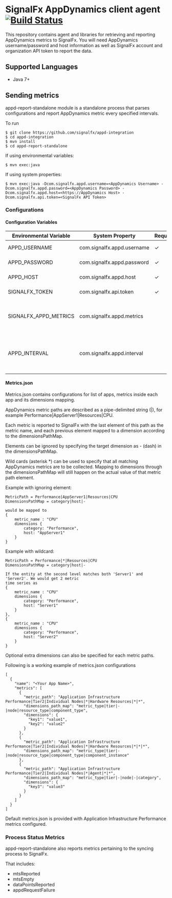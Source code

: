 # SignalFx AppDynamics client agent [![Build Status](https://travis-ci.org/signalfx/appd-integration.svg)](https://travis-ci.org/signalfx/appd-integration)

This repository contains agent and libraries for retrieving and reporting AppDynamics metrics
to SignalFx. You will need AppDynamics username/password and host information as well as 
SignalFx account and organization API token to report the data.

## Supported Languages

* Java 7+

## Sending metrics

appd-report-standalone module is a standalone process that parses configurations and report
AppDynamics metric every specified intervals.

To run
```
$ git clone https://github.com/signalfx/appd-integration
$ cd appd-integration
$ mvn install
$ cd appd-report-standalone
```
If using environmental variables:
```
$ mvn exec:java
```
If using system properties:
```
$ mvn exec:java -Dcom.signalfx.appd.username=<AppDynamics Username> -Dcom.signalfx.appd.password=<AppDynamics Password> -Dcom.signalfx.appd.host=<https://AppDynamics Host> -Dcom.signalfx.api.token=<SignalFx API Token>
```

### Configurations

#### Configuration Variables

| Environmental Variable | System Property            | Required | Description                                                     |
|------------------------|----------------------------|----------|-----------------------------------------------------------------|
| APPD_USERNAME          | com.signalfx.appd.username | &#x2713;        | AppDynamics Username                                            |
| APPD_PASSWORD          | com.signalfx.appd.password | &#x2713;        | AppDynamics Password                                            |
| APPD_HOST              | com.signalfx.appd.host     | &#x2713;        | AppDynamics Host                                                |
| SIGNALFX_TOKEN         | com.signalfx.api.token     | &#x2713;        | SignalFx API Token                                              |
| SIGNALFX_APPD_METRICS  | com.signalfx.appd.metrics  |          | Metric configurations filename (default to metrics.json)        |
| APPD_INTERVAL          | com.signalfx.appd.interval |          | Time in minutes of metric lookup interval (default to 1 minute) |


#### Metrics.json

Metrics.json contains configurations for list of apps, metrics inside each app and
its dimensions mapping.

AppDynamics metric paths are described as a pipe-delimited string (|),
for example Performance|AppServer1|Resources|CPU.

Each metric is reported to SignalFx with the last element of this path as the metric name,
and each previous element mapped to a dimension according to the dimensionsPathMap.

Elements can be ignored by specifying the target dimension as - (dash) in the dimensionsPathMap.

Wild cards (asterisk *) can be used to specify that all matching AppDynamics metrics are
to be collected. Mapping to dimensions through the dimensionsPathMap will still happen on
the actual value of that metric path element.

Example with ignoring element:

```
MetricPath = Performance|AppServer1|Resources|CPU
DimensionsPathMap = category|host|-

would be mapped to
{
    metric_name : "CPU"
    dimensions {
        category: "Performance",
        host: "AppServer1"
    }
}
```

Example with wildcard:
```
MetricPath = Performance|*|Resources|CPU
DimensionsPathMap = category|host|-

If the entity at the second level matches both 'Server1' and 'Server2'. We would get 2 metric
time series as
{
    metric_name : "CPU"
    dimensions {
        category: "Performance",
        host: "Server1"
    }
},
{
    metric_name : "CPU"
    dimensions {
        category: "Performance",
        host: "Server2"
    }
}
```

      
Optional extra dimensions can also be specified for each metric paths.

Following is a working example of metrics.json configurations
```
[
  {
    "name": "<Your App Name>",
    "metrics": [
      {
        "metric_path": "Application Infrastructure Performance|Tier2|Individual Nodes|*|Hardware Resources|*|*",
        "dimensions_path_map": "metric_type|tier|-|node|resource_type|component_type",
        "dimensions": {
          "key1": "value1",
          "key2": "value2"
        }
      },
      {
        "metric_path": "Application Infrastructure Performance|Tier2|Individual Nodes|*|Hardware Resources|*|*|*",
        "dimensions_path_map": "metric_type|tier|-|node|resource_type|component_type|component_instance"
      },
      {
        "metric_path": "Application Infrastructure Performance|Tier2|Individual Nodes|*|Agent|*|*",
        "dimensions_path_map": "metric_type|tier|-|node|-|category",
        "dimensions": {
          "key3": "value3"
        }
      }
    ]
  }
]
```

Default metrics.json is provided with Application Infrastructure Performance metrics configured.


### Process Status Metrics

appd-report-standalone also reports metrics pertaining to the syncing process to SignalFx.

That includes:
- mtsReported
- mtsEmpty
- dataPointsReported
- appdRequestFailure
